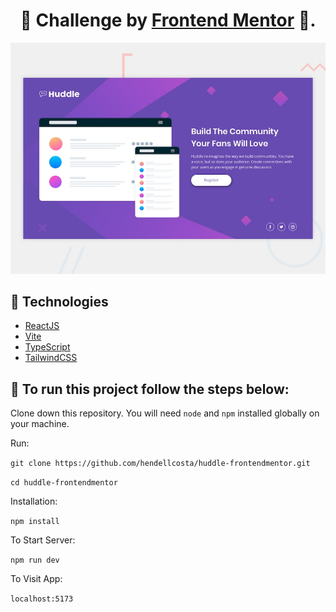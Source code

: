 <h1 align="center"> 
  🚀 Challenge by <a href='https://frontendmentor.io/' target='_blank'>Frontend Mentor</a> 🚀.
</h1>

<p align="center">
    <img alt="Project" src="public/huddle.jpg" width="650px" />
</p>

## 🔧 Technologies

- [ReactJS](https://https://reactjs.org/)
- [Vite](https://vitejs.dev/)
- [TypeScript](https://www.typescriptlang.org/)
- [TailwindCSS](https://tailwindcss.com/)

## 🔨 To run this project follow the steps below:  

Clone down this repository. You will need `node` and `npm` installed globally on your machine.

Run:

`git clone https://github.com/hendellcosta/huddle-frontendmentor.git`

`cd huddle-frontendmentor`

Installation:

`npm install`

To Start Server:

`npm run dev`  

To Visit App:

`localhost:5173`  

<!-- Hendell Costa -->
